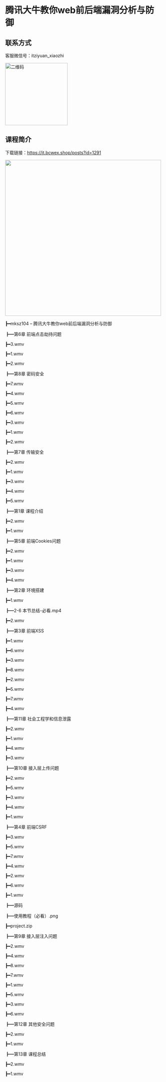 # 腾讯大牛教你web前后端漏洞分析与防御

## 联系方式

客服微信号：itziyuan_xiaozhi

<img src="https://ziyuanyun.oss-cn-guangzhou.aliyuncs.com/common/20240614073449/666b82192834a.jpg" width="200" height="200" alt="二维码">

## 课程简介

下载链接：https://it.bcwex.shop/posts?id=1291

<img src="https://ziyuanyun.oss-cn-guangzhou.aliyuncs.com/yun/20240515153657/6644661902a31.jpg" width="500" alt="">

  ┣━mksz104 &#8211; 腾讯大牛教你web前后端漏洞分析与防御

 ┣━第6章 前端点击劫持问题

 ┣━3.wmv

 ┣━1.wmv

 ┣━2.wmv

 ┣━第8章 密码安全

 ┣━7.wmv

 ┣━4.wmv

 ┣━5.wmv

 ┣━6.wmv

 ┣━3.wmv

 ┣━1.wmv

 ┣━2.wmv

 ┣━第7章 传输安全

 ┣━2.wmv

 ┣━1.wmv

 ┣━3.wmv

 ┣━4.wmv

 ┣━5.wmv

 ┣━第1章 课程介绍

 ┣━2.wmv

 ┣━1.wmv

 ┣━第5章 前端Cookies问题

 ┣━2.wmv

 ┣━1.wmv

 ┣━3.wmv

 ┣━4.wmv

 ┣━第2章 环境搭建

 ┣━1.wmv

 ┣━2-6 本节总结-必看.mp4

 ┣━2.wmv

 ┣━第3章 前端XSS

 ┣━1.wmv

 ┣━6.wmv

 ┣━3.wmv

 ┣━8.wmv

 ┣━2.wmv

 ┣━5.wmv

 ┣━7.wmv

 ┣━4.wmv

 ┣━第11章 社会工程学和信息泄露

 ┣━2.wmv

 ┣━1.wmv

 ┣━4.wmv

 ┣━3.wmv

 ┣━第10章 接入层上传问题

 ┣━2.wmv

 ┣━5.wmv

 ┣━3.wmv

 ┣━4.wmv

 ┣━1.wmv

 ┣━第4章 前端CSRF

 ┣━3.wmv

 ┣━5.wmv

 ┣━7.wmv

 ┣━4.wmv

 ┣━2.wmv

 ┣━6.wmv

 ┣━1.wmv

 ┣━源码

 ┣━使用教程（必看）.png

 ┣━project.zip

 ┣━第9章 接入层注入问题

 ┣━2.wmv

 ┣━4.wmv

 ┣━8.wmv

 ┣━7.wmv

 ┣━1.wmv

 ┣━5.wmv

 ┣━3.wmv

 ┣━6.wmv

 ┣━第12章 其他安全问题

 ┣━2.wmv

 ┣━1.wmv

 ┣━第13章 课程总结

 ┣━2.wmv

 ┣━1.wmv

  